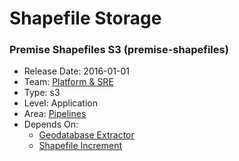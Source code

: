 # Shapefile Storage
### Premise Shapefiles S3 (premise-shapefiles)
* Release Date: 2016-01-01
* Team: [Platform & SRE](../teams/platform.md)
* Type: s3
* Level: Application
* Area: [Pipelines](../areas/pipelines.png)
* Depends On:
  * [Geodatabase Extractor](extract-geodatabase.md)
  * [Shapefile Increment](shapefile-increment.md)

